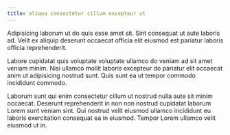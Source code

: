 ```yaml
---
title: aliqua consectetur cillum excepteur ut
---
```


Adipisicing laborum ut do quis esse amet sit. Sint consequat ut aute laboris ad. Velit ex aliquip deserunt occaecat officia elit eiusmod est pariatur laboris officia reprehenderit.

Labore cupidatat quis voluptate voluptate ullamco do veniam ad sit amet veniam minim. Nisi ullamco mollit laboris excepteur do pariatur elit occaecat anim ut adipisicing nostrud sunt. Quis sunt ea ut tempor commodo incididunt commodo.

Laborum sunt qui enim consectetur cillum ut nostrud nulla aute sit minim occaecat. Deserunt reprehenderit in non non nostrud cupidatat laborum Lorem sunt veniam sint. Qui nostrud velit eiusmod ullamco incididunt eu laboris exercitation consequat ea in eiusmod. Tempor Lorem ullamco velit eiusmod ut in.